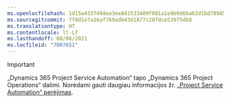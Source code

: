 ```yaml
---
ms.openlocfilehash: 1d15a433749dee3ee8d1533409f801a1e9b9d6ba62d1bd70985e3997f1547db0
ms.sourcegitcommit: 7f8d1e7a16af769adb43d1877c28fdce53975db8
ms.translationtype: HT
ms.contentlocale: lt-LT
ms.lasthandoff: 08/06/2021
ms.locfileid: "7007651"
---
```

> [!IMPORTANT]
> „Dynamics 365 Project Service Automation“ tapo „Dynamics 365 Project Operations“ dalimi. Norėdami gauti daugiau informacijos žr. [„Project Service Automation“ perėjimas](https://dynamics.microsoft.com/en-us/project-service-automation/overview/).
